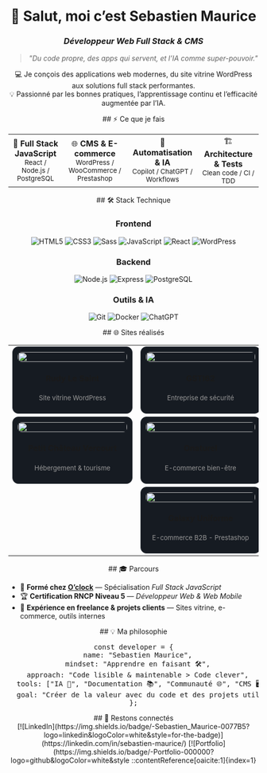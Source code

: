 <!-- Profil GitHub de Sebastien Maurice -->
<div align="center">

# 👋 Salut, moi c’est **Sebastien Maurice**
### *Développeur Web Full Stack & CMS*

> *"Du code propre, des apps qui servent, et l’IA comme super-pouvoir."*

💻 Je conçois des applications web modernes, du site vitrine WordPress aux solutions full stack performantes.  
💡 Passionné par les bonnes pratiques, l’apprentissage continu et l’efficacité augmentée par l’IA.

</div>

<!-- Section "Ce que je fais" -->
<div align="center">
## ⚡ Ce que je fais
</div>

<div align="center">

<table>
<tr><td align="center">
🎯 <b>Full Stack JavaScript</b><br><small>React / Node.js / PostgreSQL</small>
</td><td align="center">
🌐 <b>CMS & E-commerce</b><br><small>WordPress / WooCommerce / Prestashop</small>
</td><td align="center">
🤖 <b>Automatisation & IA</b><br><small>Copilot / ChatGPT / Workflows</small>
</td><td align="center">
🏗️ <b>Architecture & Tests</b><br><small>Clean code / CI / TDD</small>
</td></tr>
</table>

</div>

<!-- Section "Stack Technique" -->
<div align="center">
## 🛠️ Stack Technique
</div>

<div align="center">

### Frontend  
![HTML5](https://img.shields.io/badge/-HTML5-E34F26?logo=html5&logoColor=white&style=flat)
![CSS3](https://img.shields.io/badge/-CSS3-1572B6?logo=css3&logoColor=white&style=flat)
![Sass](https://img.shields.io/badge/-Sass-CC6699?logo=sass&logoColor=white&style=flat)
![JavaScript](https://img.shields.io/badge/-JavaScript-F7DF1E?logo=javascript&logoColor=black&style=flat)
![React](https://img.shields.io/badge/-React-61DAFB?logo=react&logoColor=black&style=flat)
![WordPress](https://img.shields.io/badge/-WordPress-21759B?logo=wordpress&logoColor=white&style=flat)

### Backend  
![Node.js](https://img.shields.io/badge/-Node.js-339933?logo=node.js&logoColor=white&style=flat)
![Express](https://img.shields.io/badge/-Express-000000?logo=express&logoColor=white&style=flat)
![PostgreSQL](https://img.shields.io/badge/-PostgreSQL-4169E1?logo=postgresql&logoColor=white&style=flat)

### Outils & IA  
![Git](https://img.shields.io/badge/-Git-F05032?logo=git&logoColor=white&style=flat)
![Docker](https://img.shields.io/badge/-Docker-2496ED?logo=docker&logoColor=white&style=flat)
![ChatGPT](https://img.shields.io/badge/-ChatGPT-74aa9c?logo=openai&logoColor=white&style=flat)

</div>

<!-- Section "Sites réalisés" -->
<div align="center">
## 🌐 Sites réalisés
</div>

<div align="center">

<table>
  <tr>
    <td>
      <div style="border:1px solid #30363d; border-radius:12px; padding:10px; width:220px; text-align:center; background:#161b22;">
        <a href="https://rudylesaint-magnetiseur.com" target="_blank">
          <img src="./assets/rudylesaint.png" width="100%" style="border-radius:8px;">
        </a>
        <h4>Rudy Le Saint</h4>
        <p style="font-size:13px; color:#999;">Site vitrine WordPress</p>
      </div>
    </td>
    <td>
      <div style="border:1px solid #30363d; border-radius:12px; padding:10px; width:220px; text-align:center; background:#161b22;">
        <a href="https://gsti62.com/" target="_blank">
          <img src="./assets/gsti62.png" width="100%" style="border-radius:8px;">
        </a>
        <h4>GSTI62</h4>
        <p style="font-size:13px; color:#999;">Entreprise de sécurité</p>
      </div>
    </td>
    <td>
      <div style="border:1px solid #30363d; border-radius:12px; padding:10px; width:220px; text-align:center; background:#161b22;">
        <a href="https://www.palimpseste-urbain.com/" target="_blank">
          <img src="./assets/palimpseste.png" width="100%" style="border-radius:8px;">
        </a>
        <h4>Palimpseste Urbain</h4>
        <p style="font-size:13px; color:#999;">Site artistique WordPress</p>
      </div>
    </td>
  </tr>
  <tr>
    <td>
      <div style="border:1px solid #30363d; border-radius:12px; padding:10px; width:220px; text-align:center; background:#161b22;">
        <a href="https://www.petitchateauvercourt.com/" target="_blank">
          <img src="./assets/petitchateau.png" width="100%" style="border-radius:8px;">
        </a>
        <h4>Petit Château Vercourt</h4>
        <p style="font-size:13px; color:#999;">Hébergement & tourisme</p>
      </div>
    </td>
    <td>
      <div style="border:1px solid #30363d; border-radius:12px; padding:10px; width:220px; text-align:center; background:#161b22;">
        <a href="https://onaturel.eu/" target="_blank">
          <img src="./assets/onaturel.png" width="100%" style="border-radius:8px;">
        </a>
        <h4>Onaturel</h4>
        <p style="font-size:13px; color:#999;">E-commerce bien-être</p>
      </div>
    </td>
    <td>
      <div style="border:1px solid #30363d; border-radius:12px; padding:10px; width:220px; text-align:center; background:#161b22;">
        <a href="https://alternativ-uniforme.fr/" target="_blank">
          <img src="./assets/alternativ.png" width="100%" style="border-radius:8px;">
        </a>
        <h4>Alternativ Uniforme</h4>
        <p style="font-size:13px; color:#999;">Boutique textile pro</p>
      </div>
    </td>
  </tr>
  <tr>
    <td colspan="3" align="center">
      <div style="border:1px solid #30363d; border-radius:12px; padding:10px; width:220px; margin:auto; text-align:center; background:#161b22;">
        <a href="https://www.galaxy-uniforme.com/" target="_blank">
          <img src="./assets/galaxy.png" width="100%" style="border-radius:8px;">
        </a>
        <h4>Galaxy Uniforme</h4>
        <p style="font-size:13px; color:#999;">E-commerce B2B - Prestashop</p>
      </div>
    </td>
  </tr>
</table>

</div>

<!-- Section "Parcours" -->
<div align="center">
## 🎓 Parcours
</div>

- 🧭 **Formé chez [O’clock](https://oclock.io)** — Spécialisation *Full Stack JavaScript*  
- 🏆 **Certification RNCP Niveau 5** — *Développeur Web & Web Mobile*  
- 💼 **Expérience en freelance & projets clients** — Sites vitrine, e-commerce, outils internes

<!-- Section "Ma philosophie" -->
<div align="center">
## 💡 Ma philosophie
</div>

<div align="center">
<pre>
const developer = {
  name: "Sebastien Maurice",
  mindset: "Apprendre en faisant 🛠️",
  approach: "Code lisible & maintenable > Code clever",
  tools: ["IA 🤖", "Documentation 📚", "Communauté 🌐", "CMS 🖥️"],
  goal: "Créer de la valeur avec du code et des projets utiles 🚀"
};
</pre>
</div>

<!-- Section "Restons connectés" -->
<div align="center">
## 🤝 Restons connectés
</div>

<div align="center">
[![LinkedIn](https://img.shields.io/badge/-Sebastien_Maurice-0077B5?logo=linkedin&logoColor=white&style=for-the-badge)](https://linkedin.com/in/sebastien-maurice/)
[![Portfolio](https://img.shields.io/badge/-Portfolio-000000?logo=github&logoColor=white&style
::contentReference[oaicite:1]{index=1}
 
